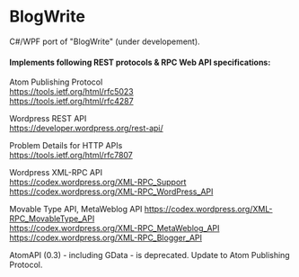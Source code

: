 # BlogWrite

C#/WPF port of "BlogWrite" (under developement).


#### Implements following REST protocols & RPC Web API specifications:  

Atom Publishing Protocol  
https://tools.ietf.org/html/rfc5023  
https://tools.ietf.org/html/rfc4287  
  
Wordpress REST API  
https://developer.wordpress.org/rest-api/  
  
Problem Details for HTTP APIs  
https://tools.ietf.org/html/rfc7807  
  
Wordpress XML-RPC API  
https://codex.wordpress.org/XML-RPC_Support  
https://codex.wordpress.org/XML-RPC_WordPress_API  
  
Movable Type API, MetaWeblog API 
https://codex.wordpress.org/XML-RPC_MovableType_API  
https://codex.wordpress.org/XML-RPC_MetaWeblog_API  
https://codex.wordpress.org/XML-RPC_Blogger_API  
  
AtomAPI (0.3) - including GData - is deprecated. Update to Atom Publishing Protocol.   
  

